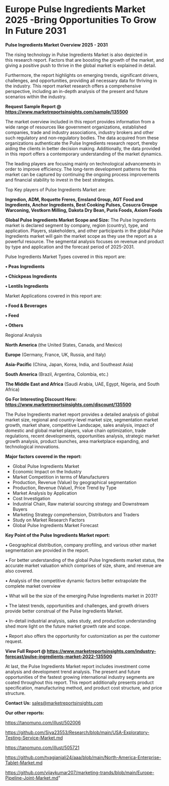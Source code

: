 # Europe Pulse Ingredients Market 2025 -Bring Opportunities To Grow In Future 2031

<Strong> Pulse Ingredients Market Overview 2025 - 2031</strong>

The rising technology in Pulse Ingredients Market is also depicted in this research report. Factors that are boosting the growth of the market, and giving a positive push to thrive in the global market is explained in detail.

Furthermore, the report highlights on emerging trends, significant drivers, challenges, and opportunities, providing all necessary data for thriving in the industry. This report market research offers a comprehensive perspective, including an in-depth analysis of the present and future scenarios within the industry.

<strong>Request Sample Report @ <a href=https://www.marketreportsinsights.com/sample/135500>https://www.marketreportsinsights.com/sample/135500</a></strong>

The market overview included in this report provides information from a wide range of resources like government organizations, established companies, trade and industry associations, industry brokers and other such regulatory and non-regulatory bodies. The data acquired from these organizations authenticate the Pulse Ingredients research report, thereby aiding the clients in better decision making. Additionally, the data provided in this report offers a contemporary understanding of the market dynamics.

The leading players are focusing mainly on technological advancements in order to improve efficiency. The long-term development patterns for this market can be captured by continuing the ongoing process improvements and financial stability to invest in the best strategies.

Top Key players of Pulse Ingredients Market are:

<strong>Ingredion, ADM, Roquette Freres, Emsland Group, AGT Food and Ingredients, Anchor Ingredients, Best Cooking Pulses, Cosucra Groupe Warconing, Vestkorn Milling, Dakota Dry Bean, Puris Foods, Axiom Foods</strong>

<strong><b>Global Pulse Ingredients Market Scope and Size:</b></strong>
The Pulse Ingredients market is declared segment by company, region (country), type, and application. Players, stakeholders, and other participants in the global Pulse Ingredients market will gain the market scope as they use the report as a powerful resource. The segmental analysis focuses on revenue and product by type and application and the forecast period of 2025-2031.

Pulse Ingredients Market Types covered in this report are:

<strong>• Peas Ingredients

• Chickpeas Ingredients

• Lentils Ingredients</strong>

Market Applications covered in this report are:

<strong>• Food & Beverages

• Feed

• Others</strong> 

Regional Analysis

<strong>North America</strong> (the United States, Canada, and Mexico)

<strong>Europe</strong> (Germany, France, UK, Russia, and Italy)

<strong>Asia-Pacific</strong> (China, Japan, Korea, India, and Southeast Asia)

<strong>South America</strong> (Brazil, Argentina, Colombia, etc.)

<strong>The Middle East and Africa</strong> (Saudi Arabia, UAE, Egypt, Nigeria, and South Africa)

<strong>Go For Interesting Discount Here: <a href=https://www.marketreportsinsights.com/discount/135500>https://www.marketreportsinsights.com/discount/135500</a></strong>

The Pulse Ingredients market report provides a detailed analysis of global market size, regional and country-level market size, segmentation market growth, market share, competitive Landscape, sales analysis, impact of domestic and global market players, value chain optimization, trade regulations, recent developments, opportunities analysis, strategic market growth analysis, product launches, area marketplace expanding, and technological innovations.

<strong><b>Major factors covered in the report:</b></strong>
<ul>
  <li>Global Pulse Ingredients Market </li>
  <li>Economic Impact on the Industry</li>
  <li>Market Competition in terms of Manufacturers</li>
  <li>Production, Revenue (Value) by geographical segmentation</li>
  <li>Production, Revenue (Value), Price Trend by Type</li>
  <li>Market Analysis by Application</li>
  <li>Cost Investigation</li>
  <li>Industrial Chain, Raw material sourcing strategy and Downstream Buyers</li>
  <li>Marketing Strategy comprehension, Distributors and Traders</li>
  <li>Study on Market Research Factors</li>
  <li>Global Pulse Ingredients Market Forecast</li>
</ul>

<strong><b>Key Point of the Pulse Ingredients Market report:</b></strong>

• Geographical distribution, company profiling, and various other market segmentation are provided in the report.

• For better understanding of the global Pulse Ingredients market status, the accurate market valuation which comprises of size, share, and revenue are also covered.

• Analysis of the competitive dynamic factors better extrapolate the complete market overview

• What will be the size of the emerging Pulse Ingredients market in 2031?

• The latest trends, opportunities and challenges, and growth drivers provide better construal of the Pulse Ingredients Market.

• In-detail industrial analysis, sales study, and production understanding shed more light on the future market growth rate and scope.

• Report also offers the opportunity for customization as per the customer request.

<strong><b>View Full Report @ <a href=https://www.marketreportsinsights.com/industry-forecast/pulse-ingredients-market-2022-135500>https://www.marketreportsinsights.com/industry-forecast/pulse-ingredients-market-2022-135500</a></b></strong>


At last, the Pulse Ingredients Market report includes investment come analysis and development trend analysis. The present and future opportunities of the fastest growing international industry segments are coated throughout this report. This report additionally presents product specification, manufacturing method, and product cost structure, and price structure.

<strong>Contact Us:</strong>
sales@marketreportsinsights.com

<strong>Our other reports:</strong>

<a href=https://tanomuno.com/illust/502006>https://tanomuno.com/illust/502006</a>

<a href=https://github.com/Siya23553/Research/blob/main/USA-Exploratory-Testing-Service-Market.md>https://github.com/Siya23553/Research/blob/main/USA-Exploratory-Testing-Service-Market.md</a>

<a href=https://tanomuno.com/illust/505721>https://tanomuno.com/illust/505721</a>

<a href=https://github.com/tyagianjali24/aaa/blob/main/North-America-Enterprise-Tablet-Market.md>https://github.com/tyagianjali24/aaa/blob/main/North-America-Enterprise-Tablet-Market.md</a>

<a href=https://github.com/vijaykumar207/marketing-trands/blob/main/Europe-Pipeline-Joint-Market.md>https://github.com/vijaykumar207/marketing-trands/blob/main/Europe-Pipeline-Joint-Market.md</a>"
